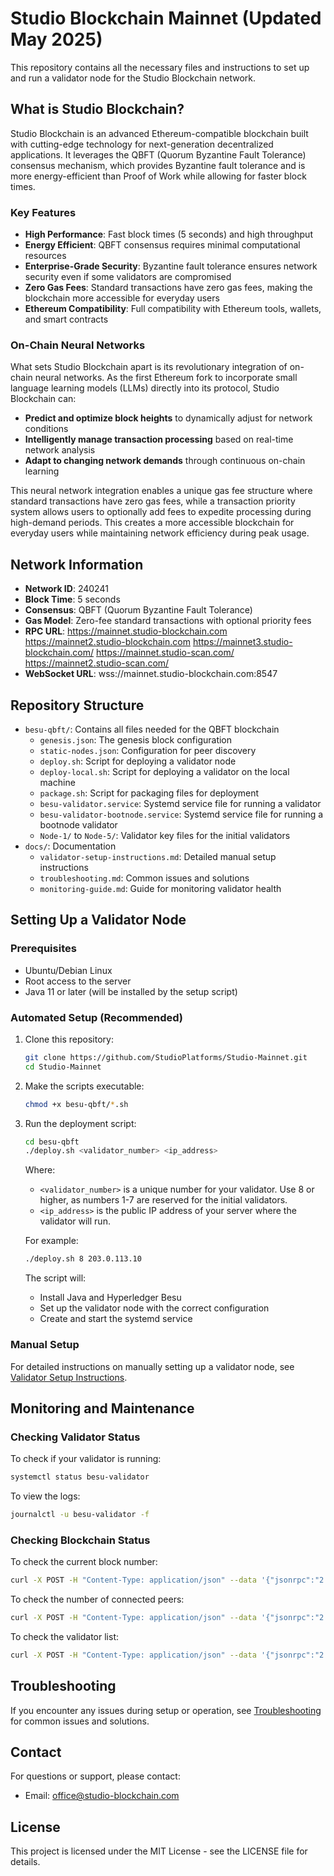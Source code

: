 # Studio Blockchain Mainnet (Updated May 2025)

This repository contains all the necessary files and instructions to set up and run a validator node for the Studio Blockchain network.

## What is Studio Blockchain?

Studio Blockchain is an advanced Ethereum-compatible blockchain built with cutting-edge technology for next-generation decentralized applications. It leverages the QBFT (Quorum Byzantine Fault Tolerance) consensus mechanism, which provides Byzantine fault tolerance and is more energy-efficient than Proof of Work while allowing for faster block times.

### Key Features

- **High Performance**: Fast block times (5 seconds) and high throughput
- **Energy Efficient**: QBFT consensus requires minimal computational resources
- **Enterprise-Grade Security**: Byzantine fault tolerance ensures network security even if some validators are compromised
- **Zero Gas Fees**: Standard transactions have zero gas fees, making the blockchain more accessible for everyday users
- **Ethereum Compatibility**: Full compatibility with Ethereum tools, wallets, and smart contracts

### On-Chain Neural Networks

What sets Studio Blockchain apart is its revolutionary integration of on-chain neural networks. As the first Ethereum fork to incorporate small language learning models (LLMs) directly into its protocol, Studio Blockchain can:

- **Predict and optimize block heights** to dynamically adjust for network conditions
- **Intelligently manage transaction processing** based on real-time network analysis
- **Adapt to changing network demands** through continuous on-chain learning

This neural network integration enables a unique gas fee structure where standard transactions have zero gas fees, while a transaction priority system allows users to optionally add fees to expedite processing during high-demand periods. This creates a more accessible blockchain for everyday users while maintaining network efficiency during peak usage.
## Network Information

- **Network ID**: 240241
- **Block Time**: 5 seconds
- **Consensus**: QBFT (Quorum Byzantine Fault Tolerance)
- **Gas Model**: Zero-fee standard transactions with optional priority fees
- **RPC URL**: https://mainnet.studio-blockchain.com https://mainnet2.studio-blockchain.com https://mainnet3.studio-blockchain.com/ https://mainnet.studio-scan.com/ https://mainnet2.studio-scan.com/
- **WebSocket URL**: wss://mainnet.studio-blockchain.com:8547

## Repository Structure

- `besu-qbft/`: Contains all files needed for the QBFT blockchain
  - `genesis.json`: The genesis block configuration
  - `static-nodes.json`: Configuration for peer discovery
  - `deploy.sh`: Script for deploying a validator node
  - `deploy-local.sh`: Script for deploying a validator on the local machine
  - `package.sh`: Script for packaging files for deployment
  - `besu-validator.service`: Systemd service file for running a validator
  - `besu-validator-bootnode.service`: Systemd service file for running a bootnode validator
  - `Node-1/` to `Node-5/`: Validator key files for the initial validators
- `docs/`: Documentation
  - `validator-setup-instructions.md`: Detailed manual setup instructions
  - `troubleshooting.md`: Common issues and solutions
  - `monitoring-guide.md`: Guide for monitoring validator health

## Setting Up a Validator Node

### Prerequisites

- Ubuntu/Debian Linux
- Root access to the server
- Java 11 or later (will be installed by the setup script)

### Automated Setup (Recommended)

1. Clone this repository:
   ```bash
   git clone https://github.com/StudioPlatforms/Studio-Mainnet.git
   cd Studio-Mainnet
   ```

2. Make the scripts executable:
   ```bash
   chmod +x besu-qbft/*.sh
   ```

3. Run the deployment script:
   ```bash
   cd besu-qbft
   ./deploy.sh <validator_number> <ip_address>
   ```

   Where:
   - `<validator_number>` is a unique number for your validator. Use 8 or higher, as numbers 1-7 are reserved for the initial validators.
   - `<ip_address>` is the public IP address of your server where the validator will run.

   For example:
   ```bash
   ./deploy.sh 8 203.0.113.10
   ```

   The script will:
   - Install Java and Hyperledger Besu
   - Set up the validator node with the correct configuration
   - Create and start the systemd service

### Manual Setup

For detailed instructions on manually setting up a validator node, see [Validator Setup Instructions](docs/validator-setup-instructions.md).

## Monitoring and Maintenance

### Checking Validator Status

To check if your validator is running:
```bash
systemctl status besu-validator
```

To view the logs:
```bash
journalctl -u besu-validator -f
```

### Checking Blockchain Status

To check the current block number:
```bash
curl -X POST -H "Content-Type: application/json" --data '{"jsonrpc":"2.0","method":"eth_blockNumber","params":[],"id":1}' http://localhost:8545
```

To check the number of connected peers:
```bash
curl -X POST -H "Content-Type: application/json" --data '{"jsonrpc":"2.0","method":"net_peerCount","params":[],"id":1}' http://localhost:8545
```

To check the validator list:
```bash
curl -X POST -H "Content-Type: application/json" --data '{"jsonrpc":"2.0","method":"qbft_getValidatorsByBlockNumber","params":["latest"],"id":1}' http://localhost:8545
```

## Troubleshooting

If you encounter any issues during setup or operation, see [Troubleshooting](docs/troubleshooting.md) for common issues and solutions.

## Contact

For questions or support, please contact:

- Email: office@studio-blockchain.com

## License

This project is licensed under the MIT License - see the LICENSE file for details.
